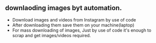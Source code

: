 ## downlaoding images byt automation.
- Download images and videos from Instagram by use of code
- After downloading them save them on your machine(laptop)
- For mass downloading of images, Just by use of code it's enough to scrap and get images/videos required.
